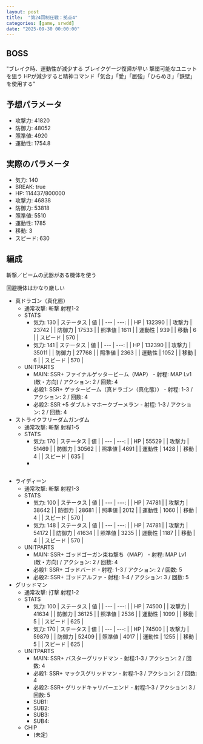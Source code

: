 ```yaml
---
layout: post
title:  "第24回制圧戦：拠点4"
categories: [game, srwdd]
date: "2025-09-30 00:00:00"
---
```


## BOSS

"ブレイク時、運動性が減少する
ブレイクゲージ復帰が早い
撃墜可能なユニットを狙う
HPが減少すると精神コマンド「気合」「愛」「屈強」「ひらめき」「鉄壁」を使用する"

## 予想パラメータ
- 攻撃力: 41820	
- 防御力: 48052	
- 照準値: 4920	
- 運動性: 1754.8

## 実際のパラメータ
- 気力: 140
- BREAK: true
- HP: 114437/800000
- 攻撃力: 46838
- 防御力: 53818
- 照準値: 5510
- 運動性: 1785
- 移動: 3
- スピード: 630

## 編成

斬撃／ビームの武器がある機体を使う

回避機体はかなり厳しい


- 真ドラゴン（真化態）
  - 通常攻撃: 斬撃 射程1-2
  - STATS
    - 気力: 130
      | ステータス | 値 |
      | --- | ---: |
      | HP | 132390 |
      | 攻撃力 | 23742 |
      | 防御力 | 17533 |
      | 照準値 | 1611 |
      | 運動性 | 939 |
      | 移動 | 6 |
      | スピード | 570 |
    - 気力: 141
      | ステータス | 値 |
      | --- | ---: |
      | HP | 132390 |
      | 攻撃力 | 35011 |
      | 防御力 | 27768 |
      | 照準値 | 2363 |
      | 運動性 | 1052 |
      | 移動 | 6 |
      | スピード | 570 |
  - UNITPARTS
    - MAIN: SSR+ ファイナルゲッタービーム（MAP） - 射程: MAP Lv1 (敵・方向) / アクション: 2 / 回数: 4
    - 必殺1: SSR+ ゲッタービーム（真ドラゴン（真化態）） - 射程: 1-3 / アクション: 2 / 回数: 4 
    - 必殺2: SSR +5 ダブルトマホークブーメラン - 射程: 1-3 / アクション: 2 / 回数: 4
- ストライクフリーダムガンダム
  - 通常攻撃: 斬撃 射程1-5
  - STATS
    - 気力: 170
      | ステータス | 値 |
      | --- | ---: |
      | HP | 55529 |
      | 攻撃力 | 51469 |
      | 防御力 | 30562 |
      | 照準値 | 4691 |
      | 運動性 | 1428 |
      | 移動 | 4 |
      | スピード | 635 |
    - 
<div class="card">
  <a href=""></a>
  <div class="card__header">
    <a href=""></a>
  </div>
  <div class="card__image">
    <img src="">
  </div>
  <div class="card__title">
    <p></p>
  </div>
  <div class="card__description">
    <p></p>
  </div>
</div>

- ライディーン
  - 通常攻撃: 斬撃 射程1-3
  - STATS
    - 気力: 100
      | ステータス | 値 |
      | --- | ---: |
      | HP | 74781 |
      | 攻撃力 | 38642 |
      | 防御力 | 28681 |
      | 照準値 | 2012 |
      | 運動性 | 1060 |
      | 移動 | 4 |
      | スピード | 570 |
    - 気力: 148
      | ステータス | 値 |
      | --- | ---: |
      | HP | 74781 |
      | 攻撃力 | 54172 |
      | 防御力 | 41634 |
      | 照準値 | 3235 |
      | 運動性 | 1187 |
      | 移動 | 4 |
      | スピード | 570 |
  - UNITPARTS
    - MAIN: SSR+ ゴッドゴーガン束ね撃ち（MAP） - 射程: MAP Lv1 (敵・方向) / アクション: 2 / 回数: 4
    - 必殺1: SSR+ ゴッドバード - 射程: 1-3 / アクション: 2 / 回数: 5
    - 必殺2: SSR+ ゴッドアルファ - 射程: 1-4 / アクション: 3 / 回数: 5
- グリッドマン
  - 通常攻撃: 打撃 射程1-2
  - STATS
    - 気力: 100
      | ステータス | 値 |
      | --- | ---: |
      | HP | 74500 |
      | 攻撃力 | 41634 |
      | 防御力 | 36125 |
      | 照準値 | 2536 |
      | 運動性 | 1099 |
      | 移動 | 5 |
      | スピード | 625 |
    - 気力: 170
      | ステータス | 値 |
      | --- | ---: |
      | HP | 74500 |
      | 攻撃力 | 59879 |
      | 防御力 | 52409 |
      | 照準値 | 4017 |
      | 運動性 | 1255 |
      | 移動 | 5 |
      | スピード | 625 |
  - UNITPARTS
    - MAIN: SSR+ バスターグリッドマン - 射程:1-3 / アクション: 2 / 回数: 4
    - 必殺1: SSR+ マックスグリッドマン - 射程:1-3 / アクション: 2 / 回数: 4
    - 必殺2: SSR+ グリッドキャリバーエンド - 射程:1-3 / アクション: 3 / 回数: 5
    - SUB1:
    - SUB2:
    - SUB3:
    - SUB4:
  - CHIP
    - (未定)
